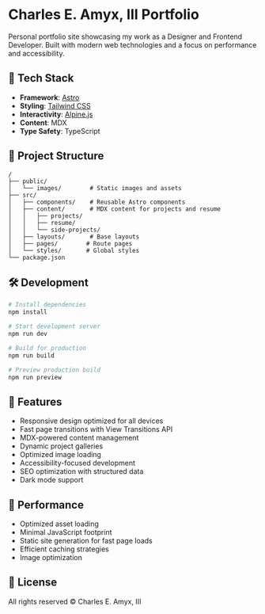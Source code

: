 # Charles E. Amyx, III Portfolio

Personal portfolio site showcasing my work as a Designer and Frontend Developer. Built with modern web technologies and a focus on performance and accessibility.

## 🚀 Tech Stack

- **Framework**: [Astro](https://astro.build)
- **Styling**: [Tailwind CSS](https://tailwindcss.com)
- **Interactivity**: [Alpine.js](https://alpinejs.dev)
- **Content**: MDX
- **Type Safety**: TypeScript

## 📂 Project Structure

```text
/
├── public/
│   └── images/        # Static images and assets
├── src/
│   ├── components/    # Reusable Astro components
│   ├── content/       # MDX content for projects and resume
│   │   ├── projects/
│   │   ├── resume/
│   │   └── side-projects/
│   ├── layouts/       # Base layouts
│   ├── pages/        # Route pages
│   └── styles/       # Global styles
└── package.json
```

## 🛠️ Development

```sh
# Install dependencies
npm install

# Start development server
npm run dev

# Build for production
npm run build

# Preview production build
npm run preview
```

## 🌟 Features

- Responsive design optimized for all devices
- Fast page transitions with View Transitions API
- MDX-powered content management
- Dynamic project galleries
- Optimized image loading
- Accessibility-focused development
- SEO optimization with structured data
- Dark mode support

## 🧪 Performance

- Optimized asset loading
- Minimal JavaScript footprint
- Static site generation for fast page loads
- Efficient caching strategies
- Image optimization

## 📝 License

All rights reserved © Charles E. Amyx, III

